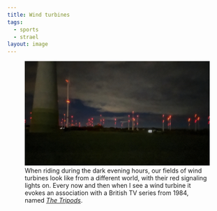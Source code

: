 ```yaml
---
title: Wind turbines
tags: 
  - sports
  - strael
layout: image
---
```

<figure class="hero">
<img src="/img/strael/IMG_4924.jpg" alt="A field of wind turbines in the dark evening with red signaling lights.">
	<figcaption>When riding during the dark evening hours, our fields of wind turbines look like from a different world, with their red signaling lights on. Every now and then when I see a wind turbine it evokes an association with a British TV series from 1984, named <a href="https://en.wikipedia.org/wiki/The_Tripods_(TV_series)"><cite>The Tripods</cite></a>.
</figcaption>
</figure>